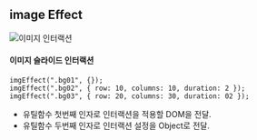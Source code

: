 ## image Effect

![이미지 인터랙션](./images/readme1.gif)

#### 이미지 슬라이드 인터랙션

```
imgEffect(".bg01", {});
imgEffect(".bg02", { row: 10, columns: 10, duration: 2 });
imgEffect(".bg03", { row: 20, columns: 30, duration: 02 });
```

- 유틸함수 첫번째 인자로 인터랙션을 적용할 DOM을 전달.
- 유틸함수 두번째 인자로 인터랙션 설정을 Object로 전달.
